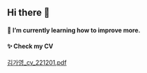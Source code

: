## Hi there 👋

#### 🌱 I’m currently learning how to improve more.
#### ✨ Check my CV <br>
[김가영_cv_221201.pdf](https://github.com/Goinging98/Goinging98/files/10193440/_cv_221201.pdf)

<!--
**Goinging98/Goinging98** is a ✨ _special_ ✨ repository because its `README.md` (this file) appears on your GitHub profile.

Here are some ideas to get you started:

- 🔭 I’m currently working on ...
- 🌱 I’m currently learning ...
- 👯 I’m looking to collaborate on ...
- 🤔 I’m looking for help with ...
- 💬 Ask me about ...
- 📫 How to reach me: ...
- 😄 Pronouns: ...
- ⚡ Fun fact: ...
-->
